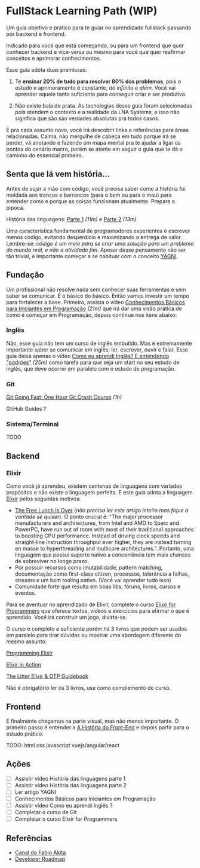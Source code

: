 # FullStack Learning Path (WIP)

Um guia objetivo e prático para te guiar no aprendizado fullstack passando por backend e frontend.

Indicado para você que está começando, ou para um frontend que quer conhecer backend e vice-versa ou mesmo para você que quer reafirmar conceitos e aprimorar conhecimentos.

Esse guia adota duas premissas:

1. Te **ensinar 20% de tudo para resolver 80% dos problemas**, pois o estudo e aprimoramento é constante, _ao infinito e além_. Você vai aprender aquele tanto suficiente para conseguir criar e ser produtivo.

2. Não existe bala de prata. As tecnologias desse guia foram selecionadas pois atendem o contexto e a realidade da LNA Systems, e isso não significa que são são verdades absolutas pra todos casos.

E pra cada assunto novo, você irá descobrir links e referências para áreas relacionadas. Calma, não mergulhe de cabeça em tudo porque irá se perder, vá anotando e fazendo um mapa mental pra te ajudar a ligar os pontos do cenário macro, porém se atente em seguir o guia que te dá o caminho do essencial primeiro.
 
## Senta que lá vem história...

Antes de sujar a mão com código, você precisa saber como a história foi moldada aos trancos e barrancos (para o bem ou para o mau) para entender como e porque as coisas funcionam atualmente. Prepara a pipoca.

História das linguagens: [Parte 1](https://www.youtube.com/watch?v=p9-WuJbVHHc) _(11m)_ e [Parte 2](https://www.youtube.com/watch?v=XcTTajFENHI) _(13m)_

Uma característica fundamental de programadores experientes é escrever menos código, evitando desperdício e maximizando a entrega de valor. Lembre-se: _código é um meio para se criar uma solução para um problema do mundo real, e não a atividade fim_. Apesar desse pensamento não ser tão trivial, é importante começar a se habituar com o conceito [YAGNI](https://martinfowler.com/bliki/Yagni.html).
 
## Fundação

Um profissional não resolve nada sem conhecer suas ferramentas e sem saber se comunicar. É o básico do básico. Então vamos investir um tempo para fortalecer a base. Primeiro, assista o vídeo [Conhecimentos Básicos para Iniciantes em Programação](https://www.youtube.com/watch?v=sx4hAHhO9CY) _(21m)_ que irá dar uma visão prática de como é começar em Programação, depois continue nos itens abaixo:

### Inglês

Não, esse guia não tem um curso de inglês embutido. Mas é extremamente importante saber se comunicar em inglês: ler, escrever, ouvir e falar. Esse guia deixa apenas o vídeo [Como eu aprendi Inglês? E entendendo "padrões"](https://www.youtube.com/watch?v=OkboNGQ9LU0) _(25m)_ como tarefa para que seja um start no seu estudo de inglês, que deve ocorrer em paralelo com o estudo de programação.

### Git

[Git Going Fast: One Hour Git Crash Course](https://www.udemy.com/git-going-fast/) _(1h)_

GtiHub Guides ?

### Sistema/Terminal

TODO

## Backend

### Elixir

Como você já aprendeu, existem centenas de linguagens com variados propósitos e não existe a linguagem perfeita. E este guia adota a linguagem [Elixir](https://elixir-lang.org) pelos seguintes motivos:

 - [The Free Lunch Is Over](http://www.gotw.ca/publications/concurrency-ddj.htm) (_não precisa ler este artigo inteiro mas fique a vontade se quiser_). O ponto crucial é: "The major processor manufacturers and architectures, from Intel and AMD to Sparc and PowerPC, have run out of room with most of their traditional approaches to boosting CPU performance. Instead of driving clock speeds and straight-line instruction throughput ever higher, they are instead turning en masse to hyperthreading and multicore architectures.". Portanto, uma linguagem que possui suporte nativo a concorrência tem mais chances de sobreviver no longo prazo.
 - Por possuir recursos como imutabilidade, pattern matching, documentação como first-class citizen, processos, tolerância a falhas, streams e um bom tooling nativo. (Você vai aprender tudo isso)
 - Comunidade forte que resulta em boas libs, fóruns, livros, cursos e eventos.

Para se aventuar no aprendizado de Elixir, complete o curso [Elixir for Programmers](https://codestool.coding-gnome.com/courses/elixir-for-programmers) que oferece textos, vídeos e exercícios para afirmar o que é aprendido. Você irá construir um jogo, divirta-se.

O curso é completo e suficiente porém há 3 livros que podem ser usados em paralelo para tirar dúvidas ou mostrar uma abordagem diferente do mesmo assunto:

[Programming Elixir](https://pragprog.com/book/elixir16/programming-elixir-1-6)

[Elixir in Action](https://www.manning.com/books/elixir-in-action-second-edition)

[The Litter Elixir & OTP Guidebook](https://www.manning.com/books/the-little-elixir-and-otp-guidebook)

Não é obrigatório ler os 3 livros, use como complemento do curso.

## Frontend

E finalmente chegamos na parte visual, mas não menos importante. O primeiro passo é entender a [A História do Front-End](https://www.youtube.com/watch?v=VKmPGmFY7H4) e depois partir para o estudo prático:

TODO: html css javascript vuejs/angular/react

## Ações
 - [ ] Assistir vídeo História das linguagens parte 1
 - [ ] Assistir vídeo História das linguagens parte 2
 - [ ] Ler artigo YAGNI
 - [ ] Conhecimentos Básicos para Iniciantes em Programação
 - [ ] Assistir vídeo Como eu aprendi Inglês ?
 - [ ] Completar o curso de Git
 - [ ] Completar o curso Elixir for Programmers

## Referências
 
 - [Canal do Fabio Akita](https://www.youtube.com/channel/UCib793mnUOhWymCh2VJKplQ)
 - [Developer Roadmap](https://github.com/kamranahmedse/developer-roadmap)
